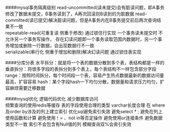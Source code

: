####mysql事务隔离级别
	read-uncommitted(读未提交)会有脏读问题，即A事务修改了数据未提交，B事务读到了，A再次回滚则B读到的为脏数据
	read-committed(读已提交)解决脏读问题，但是A事务内在B事务提交前后两次查询结果不一致	
	repeatable-read(可重复读  侧重于修改) 通过锁住行实现 一个事务读未提交时 不允许另一个事务写操作， 存在幻读问题即一个事务读取范围内数据时，另一个事务增加或删除一行数据，会出现数据行不一致	
	serializable(串行化  侧重于增加和删除)解决幻读问题  通过锁住表实现


####分库分表
	水平拆分：就是将一个表的数据分散到多个表，表结构都是一样的
	垂直拆分：将很多字段的表拆分到多个表上，每个表结构不一样包含部分字段
	range：按照时间拆分，每个时间段一个表，容易产生热点数据最新的数据访问量最高，扩容容易
	hash：某个字段hash一下均匀分散，数据量和请求压力均匀，扩容麻烦需要迁移数据

####mysql优化
	逻辑代码优化 减少数据库访问   
	频繁查询的使用redis等缓存 
	表的字段使用合理的类型 varchar长度合理	
	在 where及order by涉及的列上建立索引
	优化sql避免索引失效
	避免select * ;
	避免在列上使用函数和计算
	避免使用！= 、not in等否定操作
	避免使用or连接条件
	避免数据类型不一致
	索引不会包含有Null值的列
	模糊查询双%会索引失效
